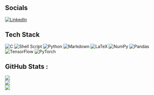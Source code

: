 

<!--
**simonetgordon/simonetgordon** is a ✨ _special_ ✨ repository because its `README.md` (this file) appears on your GitHub profile.

Here are some ideas to get you started:

- 🔭 I’m currently working on ...
- 🌱 I’m currently learning ...
- 👯 I’m looking to collaborate on ...
- 🤔 I’m looking for help with ...
- 💬 Ask me about ...
- 📫 How to reach me: ...
- 😄 Pronouns: ...
- ⚡ Fun fact: ...
-->

## Socials
[![LinkedIn](https://img.shields.io/badge/LinkedIn-%230077B5.svg?logo=linkedin&logoColor=white)](https://www.linkedin.com/in/simonetgordon/) 

## Tech Stack
![C](https://img.shields.io/badge/c-%2300599C.svg?style=flat&logo=c&logoColor=white) ![Shell Script](https://img.shields.io/badge/shell_script-%23121011.svg?style=flat&logo=gnu-bash&logoColor=white) ![Python](https://img.shields.io/badge/python-3670A0?style=flat&logo=python&logoColor=ffdd54) ![Markdown](https://img.shields.io/badge/markdown-%23000000.svg?style=flat&logo=markdown&logoColor=white) ![LaTeX](https://img.shields.io/badge/latex-%23008080.svg?style=flat&logo=latex&logoColor=white) ![NumPy](https://img.shields.io/badge/numpy-%23013243.svg?style=flat&logo=numpy&logoColor=white) ![Pandas](https://img.shields.io/badge/pandas-%23150458.svg?style=flat&logo=pandas&logoColor=white) ![TensorFlow](https://img.shields.io/badge/TensorFlow-%23FF6F00.svg?style=flat&logo=TensorFlow&logoColor=white) ![PyTorch](https://img.shields.io/badge/PyTorch-%23EE4C2C.svg?style=flat&logo=PyTorch&logoColor=white) 

## GitHub Stats :
![](https://github-readme-stats.vercel.app/api?username=simonetgordon&theme=midnight-purple&hide_border=false&include_all_commits=false&count_private=true)<br/>
![](https://github-readme-streak-stats.herokuapp.com/?user=simonetgordon&theme=midnight-purple&hide_border=false)<br/>
![](https://github-readme-stats.vercel.app/api/top-langs/?username=simonetgordon&theme=midnight-purple&hide_border=false&include_all_commits=false&count_private=true&layout=compact)
